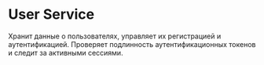 # User Service
Хранит данные о пользователях, управляет их регистрацией и аутентификацией. Проверяет подлинность аутентификационных токенов и следит за активными сессиями.
